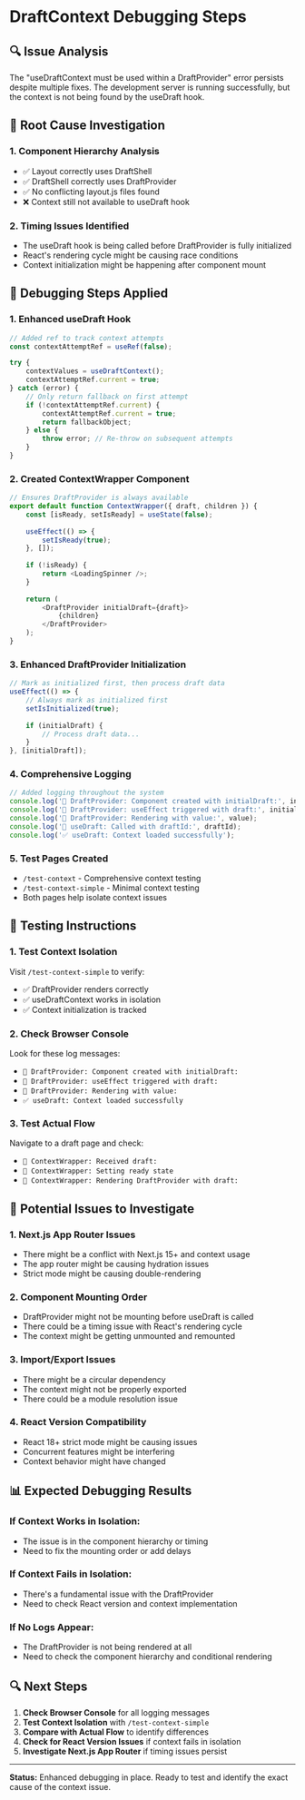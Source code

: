# DraftContext Debugging Steps

## 🔍 **Issue Analysis**

The "useDraftContext must be used within a DraftProvider" error persists despite multiple fixes. The development server is running successfully, but the context is not being found by the useDraft hook.

## 🐛 **Root Cause Investigation**

### **1. Component Hierarchy Analysis**
- ✅ Layout correctly uses DraftShell
- ✅ DraftShell correctly uses DraftProvider
- ✅ No conflicting layout.js files found
- ❌ Context still not available to useDraft hook

### **2. Timing Issues Identified**
- The useDraft hook is being called before DraftProvider is fully initialized
- React's rendering cycle might be causing race conditions
- Context initialization might be happening after component mount

## 🔧 **Debugging Steps Applied**

### **1. Enhanced useDraft Hook**
```javascript
// Added ref to track context attempts
const contextAttemptRef = useRef(false);

try {
    contextValues = useDraftContext();
    contextAttemptRef.current = true;
} catch (error) {
    // Only return fallback on first attempt
    if (!contextAttemptRef.current) {
        contextAttemptRef.current = true;
        return fallbackObject;
    } else {
        throw error; // Re-throw on subsequent attempts
    }
}
```

### **2. Created ContextWrapper Component**
```javascript
// Ensures DraftProvider is always available
export default function ContextWrapper({ draft, children }) {
    const [isReady, setIsReady] = useState(false);
    
    useEffect(() => {
        setIsReady(true);
    }, []);
    
    if (!isReady) {
        return <LoadingSpinner />;
    }
    
    return (
        <DraftProvider initialDraft={draft}>
            {children}
        </DraftProvider>
    );
}
```

### **3. Enhanced DraftProvider Initialization**
```javascript
// Mark as initialized first, then process draft data
useEffect(() => {
    // Always mark as initialized first
    setIsInitialized(true);
    
    if (initialDraft) {
        // Process draft data...
    }
}, [initialDraft]);
```

### **4. Comprehensive Logging**
```javascript
// Added logging throughout the system
console.log('🔄 DraftProvider: Component created with initialDraft:', initialDraft);
console.log('🔄 DraftProvider: useEffect triggered with draft:', initialDraft);
console.log('🔄 DraftProvider: Rendering with value:', value);
console.log('🔄 useDraft: Called with draftId:', draftId);
console.log('✅ useDraft: Context loaded successfully');
```

### **5. Test Pages Created**
- `/test-context` - Comprehensive context testing
- `/test-context-simple` - Minimal context testing
- Both pages help isolate context issues

## 🧪 **Testing Instructions**

### **1. Test Context Isolation**
Visit `/test-context-simple` to verify:
- ✅ DraftProvider renders correctly
- ✅ useDraftContext works in isolation
- ✅ Context initialization is tracked

### **2. Check Browser Console**
Look for these log messages:
- `🔄 DraftProvider: Component created with initialDraft:`
- `🔄 DraftProvider: useEffect triggered with draft:`
- `🔄 DraftProvider: Rendering with value:`
- `✅ useDraft: Context loaded successfully`

### **3. Test Actual Flow**
Navigate to a draft page and check:
- `🔄 ContextWrapper: Received draft:`
- `🔄 ContextWrapper: Setting ready state`
- `🔄 ContextWrapper: Rendering DraftProvider with draft:`

## 🎯 **Potential Issues to Investigate**

### **1. Next.js App Router Issues**
- There might be a conflict with Next.js 15+ and context usage
- The app router might be causing hydration issues
- Strict mode might be causing double-rendering

### **2. Component Mounting Order**
- DraftProvider might not be mounting before useDraft is called
- There could be a timing issue with React's rendering cycle
- The context might be getting unmounted and remounted

### **3. Import/Export Issues**
- There might be a circular dependency
- The context might not be properly exported
- There could be a module resolution issue

### **4. React Version Compatibility**
- React 18+ strict mode might be causing issues
- Concurrent features might be interfering
- Context behavior might have changed

## 📊 **Expected Debugging Results**

### **If Context Works in Isolation:**
- The issue is in the component hierarchy or timing
- Need to fix the mounting order or add delays

### **If Context Fails in Isolation:**
- There's a fundamental issue with the DraftProvider
- Need to check React version and context implementation

### **If No Logs Appear:**
- The DraftProvider is not being rendered at all
- Need to check the component hierarchy and conditional rendering

## 🔍 **Next Steps**

1. **Check Browser Console** for all logging messages
2. **Test Context Isolation** with `/test-context-simple`
3. **Compare with Actual Flow** to identify differences
4. **Check for React Version Issues** if context fails in isolation
5. **Investigate Next.js App Router** if timing issues persist

---

**Status:** Enhanced debugging in place. Ready to test and identify the exact cause of the context issue.





